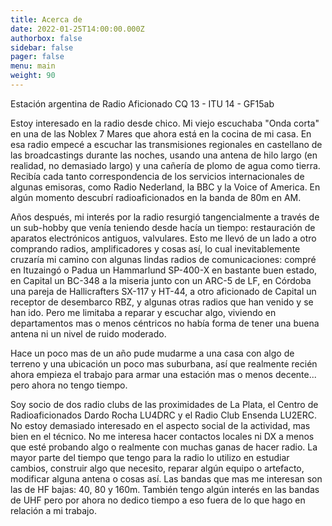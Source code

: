 ```yaml
---
title: Acerca de
date: 2022-01-25T14:00:00.000Z
authorbox: false
sidebar: false
pager: false
menu: main
weight: 90
---
```



Estación argentina de Radio Aficionado
CQ 13 - ITU 14 - GF15ab


Estoy interesado en la radio desde chico. Mi viejo escuchaba "Onda corta" en
una de las Noblex 7 Mares que ahora está en la cocina de mi casa. En esa radio
empecé a escuchar las transmisiones regionales en castellano de las
broadcastings durante las noches, usando una antena de hilo largo (en realidad,
no demasiado largo) y una cañería de plomo de agua como tierra. Recibía cada
tanto correspondencia de los servicios internacionales de algunas emisoras,
como Radio Nederland, la BBC y la Voice of America. En algún momento descubrí
radioaficionados en la banda de 80m en AM.


Años después, mi interés por la radio resurgió tangencialmente a través de un
sub-hobby que venía teniendo desde hacía un tiempo: restauración de aparatos
electrónicos antiguos, valvulares. Esto me llevó de un lado a otro comprando
radios, amplificadores y cosas así, lo cual inevitablemente cruzaría mi camino
con algunas lindas radios de comunicaciones: compré en Ituzaingó o Padua un
Hammarlund SP-400-X en bastante buen estado, en Capital un BC-348 a la miseria
junto con un ARC-5 de LF, en Córdoba una pareja de Hallicrafters SX-117 y
HT-44, a otro aficionado de Capital un receptor de desembarco RBZ, y algunas
otras radios que han venido y se han ido. Pero me limitaba a reparar y escuchar
algo, viviendo en departamentos mas o menos céntricos no había forma de tener
una buena antena ni un nivel de ruido moderado.


Hace un poco mas de un año pude mudarme a una casa con algo de terreno y una
ubicación un poco mas suburbana, así que realmente recién ahora empieza el
trabajo para armar una estación mas o menos decente... pero ahora no tengo
tiempo.

Soy socio de dos radio clubs de las proximidades de La Plata, el Centro de
Radioaficionados Dardo Rocha LU4DRC y el Radio Club Ensenda LU2ERC. No estoy
demasiado interesado en el aspecto social de la actividad, mas bien en el
técnico. No me interesa hacer contactos locales ni DX a menos que esté probando
algo o realmente con muchas ganas de hacer radio. La mayor parte del tiempo que
tengo para la radio lo utilizo en estudiar cambios, construir algo que
necesito, reparar algún equipo o artefacto, modificar alguna antena o cosas
así. Las bandas que mas me interesan son las de HF bajas: 40, 80 y 160m.
También tengo algún interés en las bandas de UHF pero por ahora no dedico
tiempo a eso fuera de lo que hago en relación a mi trabajo.



